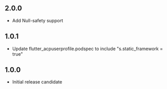 ## 2.0.0

* Add Null-safety support

## 1.0.1

* Update flutter_acpuserprofile.podspec to include "s.static_framework = true"

## 1.0.0

* Initial release candidate
